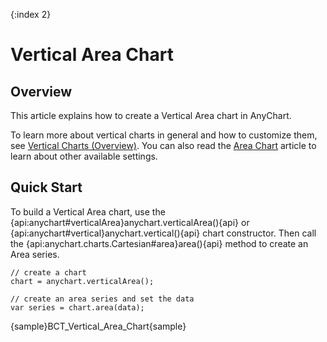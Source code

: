 {:index 2}
# Vertical Area Chart

## Overview

This article explains how to create a Vertical Area chart in AnyChart.

To learn more about vertical charts in general and how to customize them, see [Vertical Charts (Overview)](Overview). You can also read the [Area Chart](../Area_Chart) article to learn about other available settings.

## Quick Start

To build a Vertical Area chart, use the {api:anychart#verticalArea}anychart.verticalArea(){api} or {api:anychart#vertical}anychart.vertical(){api} chart constructor. Then call the {api:anychart.charts.Cartesian#area}area(){api} method to create an Area series.

```
// create a chart
chart = anychart.verticalArea();

// create an area series and set the data
var series = chart.area(data);
```

{sample}BCT\_Vertical\_Area\_Chart{sample}